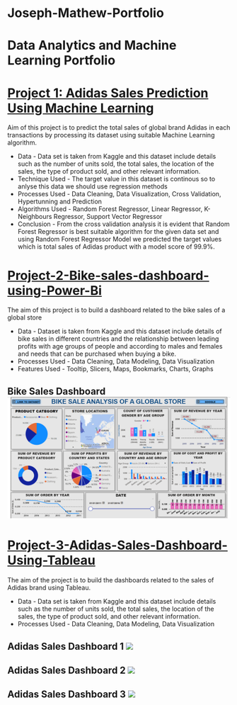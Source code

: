 # Joseph-Mathew-Portfolio
# Data Analytics and Machine Learning Portfolio

# [Project 1: Adidas Sales Prediction Using Machine Learning](https://github.com/Josephmathew882/Project-1-Adidas-Sales-Prediction-)

Aim of this  project is to predict the total sales of global brand Adidas in each transactions by processing its dataset using suitable Machine Learning algorithm.

* Data             - Data set is taken from Kaggle and this dataset include details such as the number of units sold, the total sales, the location of the sales, the 
                     type of product sold, and other relevant information.
* Technique Used   -  The target value in this dataset is continous so to anlyse this data we should use regression methods
* Processes Used   - Data Cleaning, Data Visualization, Cross Validation, Hypertunning and Prediction
* Algorithms Used  - Random Forest Regressor, Linear Regressor, K-Neighbours Regressor, Support Vector Regressor
* Conclusion       - From the cross validation analysis it is evident that Random Forest Regressor is best suitable algorithm for the given data set and using Random 
                      Forest Regressor Model we predicted the target values which is total sales of Adidas product with a model score of 99.9%.
  
# [Project-2-Bike-sales-dashboard-using-Power-Bi](https://github.com/Josephmathew882/Project-2-Bike-sales-dashboard-using-Power-Bi)
The aim of this project is to build a dashboard related to the bike sales of a global store
* Data - Dataset is taken from Kaggle and this dataset include details of bike sales in different countries and the relationship
         between leading profits with age groups of people and according to males and females and needs that can be purchased when buying a bike.
* Processes Used - Data Cleaning, Data Modeling, Data Visualization
* Features Used - Tooltip, Slicers, Maps, Bookmarks, Charts, Graphs
## Bike Sales Dashboard ![](https://github.com/Josephmathew882/Project-2-Bike-sales-dashboard-using-Power-Bi/blob/main/bike%20bashboard.png)

# [Project-3-Adidas-Sales-Dashboard-Using-Tableau](https://github.com/Josephmathew882/Project-3-Adidas-Sales-Dashboard-Using-Tableau)
The aim of the project is to build the dashboards related to the sales of Adidas brand using Tableau.
* Data - Data set is taken from Kaggle and this dataset include details such as the number of units sold, the total sales, the location of the sales, the 
         type of product sold, and other relevant information.
* Processes Used - Data Cleaning, Data Modeling, Data Visualization
## Adidas Sales Dashboard 1 ![](https://github.com/Josephmathew882/Project-3-Adidas-Sales-Dashboard-Using-Tableau/blob/main/Adidas%20Sales%20Dashboard%201.png)
## Adidas Sales Dashboard 2 ![](https://github.com/Josephmathew882/Project-3-Adidas-Sales-Dashboard-Using-Tableau/blob/main/Adidas%20Sales%20Dashboard%202.png)
## Adidas Sales Dashboard 3 ![](https://github.com/Josephmathew882/Project-3-Adidas-Sales-Dashboard-Using-Tableau/blob/main/Adidas%20Sales%20Dashboard%203.png)


